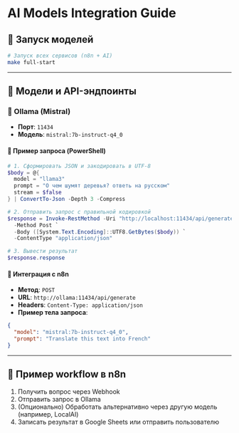 
# AI Models Integration Guide

## 🚀 Запуск моделей

```bash
# Запуск всех сервисов (n8n + AI)
make full-start
```

---

## 🤖 Модели и API-эндпоинты

### 🧠 Ollama (Mistral)

- **Порт**: `11434`  
- **Модель**: `mistral:7b-instruct-q4_0`

#### 🔹 Пример запроса (PowerShell)

```powershell
# 1. Сформировать JSON и закодировать в UTF-8
$body = @{
  model = "llama3"
  prompt = "О чем шумят деревья? ответь на русском"
  stream = $false
} | ConvertTo-Json -Depth 3 -Compress

# 2. Отправить запрос с правильной кодировкой
$response = Invoke-RestMethod -Uri "http://localhost:11434/api/generate" `
  -Method Post `
  -Body ([System.Text.Encoding]::UTF8.GetBytes($body)) `
  -ContentType "application/json"

# 3. Вывести результат
$response.response

```

#### 🔸 Интеграция с n8n

- **Метод**: `POST`  
- **URL**: `http://ollama:11434/api/generate`  
- **Headers**: `Content-Type: application/json`  
- **Пример тела запроса**:

```json
{
  "model": "mistral:7b-instruct-q4_0",
  "prompt": "Translate this text into French"
}
```

---

## 🧩 Пример workflow в n8n

1. Получить вопрос через Webhook  
2. Отправить запрос в Ollama  
3. (Опционально) Обработать альтернативно через другую модель (например, LocalAI)  
4. Записать результат в Google Sheets или отправить пользователю
